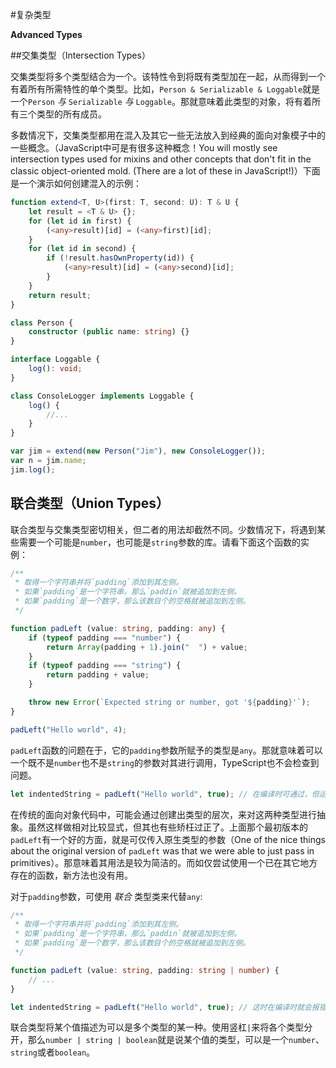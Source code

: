 #复杂类型

**Advanced Types**

##交集类型（Intersection Types）

交集类型将多个类型结合为一个。该特性令到将既有类型加在一起，从而得到一个有着所有所需特性的单个类型。比如，`Person & Serializable & Loggable`就是一个`Person` *与* `Serializable` *与* `Loggable`。那就意味着此类型的对象，将有着所有三个类型的所有成员。

多数情况下，交集类型都用在混入及其它一些无法放入到经典的面向对象模子中的一些概念。（JavaScript中可是有很多这种概念！You will mostly see intersection types used for mixins and other concepts that don't fit in the classic object-oriented mold. (There are a lot of these in JavaScript!)）下面是一个演示如何创建混入的示例：

```typescript
function extend<T, U>(first: T, second: U): T & U {
    let result = <T & U> {};
    for (let id in first) {
        (<any>result)[id] = (<any>first)[id];
    }
    for (let id in second) {
        if (!result.hasOwnProperty(id)) {
            (<any>result)[id] = (<any>second)[id];
        }
    }
    return result;
}

class Person {
    constructor (public name: string) {}
}

interface Loggable {
    log(): void;
}

class ConsoleLogger implements Loggable {
    log() {
        //...
    }
}

var jim = extend(new Person("Jim"), new ConsoleLogger());
var n = jim.name;
jim.log();
```

## 联合类型（Union Types）

联合类型与交集类型密切相关，但二者的用法却截然不同。少数情况下，将遇到某些需要一个可能是`number`，也可能是`string`参数的库。请看下面这个函数的实例：

```typescript
/**
 * 取得一个字符串并将`padding`添加到其左侧。
 * 如果`padding`是一个字符串，那么`paddin`就被追加到左侧。
 * 如果`padding`是一个数字，那么该数目个的空格就被追加到左侧。
 */

function padLeft (value: string, padding: any) {
    if (typeof padding === "number") {
        return Array(padding + 1).join("  ") + value;
    }
    if (typeof padding === "string") {
        return padding + value;
    }

    throw new Error(`Expected string or number, got '${padding}'`);
}

padLeft("Hello world", 4);
```

`padLeft`函数的问题在于，它的`padding`参数所赋予的类型是`any`。那就意味着可以一个既不是`number`也不是`string`的参数对其进行调用，TypeScript也不会检查到问题。

```typescript
let indentedString = padLeft("Hello world", true); // 在编译时可通过，但运行时失败。
```

在传统的面向对象代码中，可能会通过创建出类型的层次，来对这两种类型进行抽象。虽然这样做相对比较显式，但其也有些矫枉过正了。上面那个最初版本的`padLeft`有一个好的方面，就是可仅传入原生类型的参数（One of the nice things about the original version of `padLeft` was that we were able to just pass in primitives）。那意味着其用法是较为简洁的。而如仅尝试使用一个已在其它地方存在的函数，新方法也没有用。

对于`padding`参数，可使用 *联合* 类型类来代替`any`:

```typescript
/**
 * 取得一个字符串并将`padding`添加到其左侧。
 * 如果`padding`是一个字符串，那么`paddin`就被追加到左侧。
 * 如果`padding`是一个数字，那么该数目个的空格就被追加到左侧。
 */

function padLeft (value: string, padding: string | number) {
    // ...
}

let indentedString = padLeft("Hello world", true); // 这时在编译时就会报错了。
```

联合类型将某个值描述为可以是多个类型的某一种。使用竖杠`|`来将各个类型分开，那么`number | string | boolean`就是说某个值的类型，可以是一个`number`、`string`或者`boolean`。


